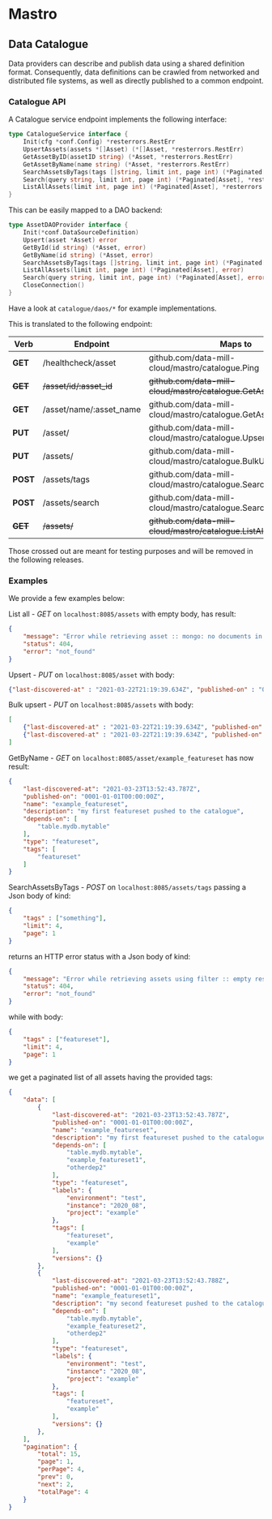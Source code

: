 # Mastro
## Data Catalogue
Data providers can describe and publish data using a shared definition format.
Consequently, data definitions can be crawled from networked and distributed file systems, as well as directly published to a common endpoint.

### Catalogue API
A Catalogue service endpoint implements the following interface:

```go
type CatalogueService interface {
	Init(cfg *conf.Config) *resterrors.RestErr
	UpsertAssets(assets *[]Asset) (*[]Asset, *resterrors.RestErr)
	GetAssetByID(assetID string) (*Asset, *resterrors.RestErr)
	GetAssetByName(name string) (*Asset, *resterrors.RestErr)
	SearchAssetsByTags(tags []string, limit int, page int) (*Paginated[Asset], *resterrors.RestErr)
	Search(query string, limit int, page int) (*Paginated[Asset], *resterrors.RestErr)
	ListAllAssets(limit int, page int) (*Paginated[Asset], *resterrors.RestErr)
}
```

This can be easily mapped to a DAO backend:
```go
type AssetDAOProvider interface {
	Init(*conf.DataSourceDefinition)
	Upsert(asset *Asset) error
	GetById(id string) (*Asset, error)
	GetByName(id string) (*Asset, error)
	SearchAssetsByTags(tags []string, limit int, page int) (*Paginated[Asset], error)
	ListAllAssets(limit int, page int) (*Paginated[Asset], error)
	Search(query string, limit int, page int) (*Paginated[Asset], error)
	CloseConnection()
}
```

Have a look at `catalogue/daos/*` for example implementations.

This is translated to the following endpoint:

| Verb        | Endpoint                | Maps to                                                         |
|-------------|-------------------------|-----------------------------------------------------------------|
| **GET**     | /healthcheck/asset      | github.com/data-mill-cloud/mastro/catalogue.Ping                |
| ~~**GET**~~ | ~~/asset/id/:asset_id~~ | ~~github.com/data-mill-cloud/mastro/catalogue.GetAssetByID~~    |
| **GET**     | /asset/name/:asset_name | github.com/data-mill-cloud/mastro/catalogue.GetAssetByName      |
| **PUT**     | /asset/                 | github.com/data-mill-cloud/mastro/catalogue.UpsertAsset         |
| **PUT**     | /assets/                | github.com/data-mill-cloud/mastro/catalogue.BulkUpsert          |
| **POST**    | /assets/tags            | github.com/data-mill-cloud/mastro/catalogue.SearchAssetsByTags  |
| **POST**    | /assets/search          | github.com/data-mill-cloud/mastro/catalogue.Search              |
| ~~**GET**~~ | ~~/assets/~~            | ~~github.com/data-mill-cloud/mastro/catalogue.ListAllAssets~~   | 

Those crossed out are meant for testing purposes and will be removed in the following releases.

### Examples

We provide a few examples below:

List all - *GET* on `localhost:8085/assets` with empty body, has result:
```json
{
    "message": "Error while retrieving asset :: mongo: no documents in result",
    "status": 404,
    "error": "not_found"
}
```

Upsert - *PUT* on `localhost:8085/asset` with body:
```json
{"last-discovered-at" : "2021-03-22T21:19:39.634Z", "published-on" : "0001-01-01T00:00:00.000Z", "name" : "example_featureset", "description" : "my first featureset pushed to the catalogue", "depends-on" : ["table.mydb.mytable"], "type" : "featureset"}
```

Bulk upsert - *PUT* on `localhost:8085/assets` with body:
```json
[
	{"last-discovered-at" : "2021-03-22T21:19:39.634Z", "published-on" : "0001-01-01T00:00:00.000Z", "name" : "example_featureset", "description" : "my first featureset pushed to the catalogue", "depends-on" : ["table.mydb.mytable"], "type" : "featureset", "tags" : ["featureset"]},
    {"last-discovered-at" : "2021-03-22T21:19:39.634Z", "published-on" : "0001-01-01T00:00:00.000Z", "name" : "example_featureset", "description" : "my first featureset pushed to the catalogue", "depends-on" : ["table.mydb.mytable"], "type" : "featureset", "tags" : ["featureset"]}    
]
```

GetByName - *GET* on `localhost:8085/asset/example_featureset` has now result:
```json
{
    "last-discovered-at": "2021-03-23T13:52:43.787Z",
    "published-on": "0001-01-01T00:00:00Z",
    "name": "example_featureset",
    "description": "my first featureset pushed to the catalogue",
    "depends-on": [
        "table.mydb.mytable"
    ],
    "type": "featureset",
	"tags": [
        "featureset"
    ]
}
```

SearchAssetsByTags - *POST* on `localhost:8085/assets/tags` passing a Json body of kind:
```json
{
    "tags" : ["something"],
	"limit": 4,
    "page": 1
}
```

returns an HTTP error status with a Json body of kind:
```json
{
    "message": "Error while retrieving assets using filter :: empty result set",
    "status": 404,
    "error": "not_found"
}
```

while with body:
```json
{
    "tags" : ["featureset"],
	"limit": 4,
    "page": 1
}
```

we get a paginated list of all assets having the provided tags:
```json
{
    "data": [
        {
            "last-discovered-at": "2021-03-23T13:52:43.787Z",
            "published-on": "0001-01-01T00:00:00Z",
            "name": "example_featureset",
            "description": "my first featureset pushed to the catalogue",
            "depends-on": [
                "table.mydb.mytable",
                "example_featureset1",
                "otherdep2"
            ],
            "type": "featureset",
            "labels": {
                "environment": "test",
                "instance": "2020_08",
                "project": "example"
            },
            "tags": [
                "featureset",
                "example"
            ],
            "versions": {}
        },
        {
            "last-discovered-at": "2021-03-23T13:52:43.788Z",
            "published-on": "0001-01-01T00:00:00Z",
            "name": "example_featureset1",
            "description": "my second featureset pushed to the catalogue",
            "depends-on": [
                "table.mydb.mytable",
                "example_featureset2",
                "otherdep2"
            ],
            "type": "featureset",
            "labels": {
                "environment": "test",
                "instance": "2020_08",
                "project": "example"
            },
            "tags": [
                "featureset",
                "example"
            ],
            "versions": {}
        },
    ],
    "pagination": {
        "total": 15,
        "page": 1,
        "perPage": 4,
        "prev": 0,
        "next": 2,
        "totalPage": 4
    }
}
```